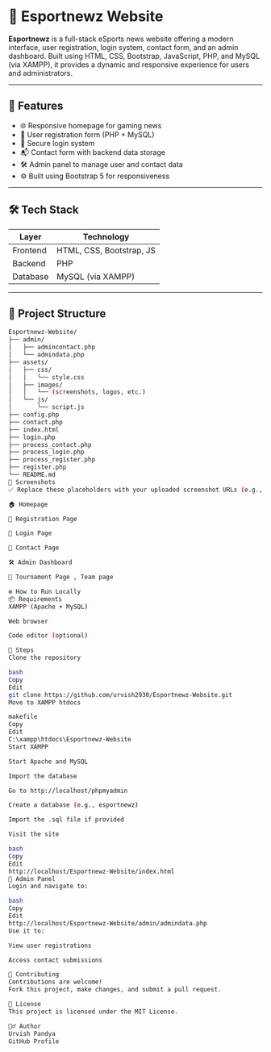 # 📰 Esportnewz Website

**Esportnewz** is a full-stack eSports news website offering a modern interface, user registration, login system, contact form, and an admin dashboard. Built using HTML, CSS, Bootstrap, JavaScript, PHP, and MySQL (via XAMPP), it provides a dynamic and responsive experience for users and administrators.

---

## 🚀 Features

- 🌐 Responsive homepage for gaming news
- 🧾 User registration form (PHP + MySQL)
- 🔐 Secure login system
- 📬 Contact form with backend data storage
- 🛠️ Admin panel to manage user and contact data
- ⚙️ Built using Bootstrap 5 for responsiveness

---

## 🛠️ Tech Stack

| Layer         | Technology               |
|---------------|--------------------------|
| Frontend      | HTML, CSS, Bootstrap, JS |
| Backend       | PHP                      |
| Database      | MySQL (via XAMPP)        |

---

## 📁 Project Structure

```bash
Esportnewz-Website/
├── admin/
│   ├── admincontact.php
│   └── admindata.php
├── assets/
│   ├── css/
│   │   └── style.css
│   ├── images/
│   │   └── (screenshots, logos, etc.)
│   └── js/
│       └── script.js
├── config.php
├── contact.php
├── index.html
├── login.php
├── process_contact.php
├── process_login.php
├── process_register.php
├── register.php
└── README.md
📸 Screenshots
✅ Replace these placeholders with your uploaded screenshot URLs (e.g., /assets/images/login.png)

🏠 Homepage

📝 Registration Page

🔐 Login Page

📩 Contact Page

🛠️ Admin Dashboard

📱 Tournament Page , Team page

⚙️ How to Run Locally
📦 Requirements
XAMPP (Apache + MySQL)

Web browser

Code editor (optional)

🧪 Steps
Clone the repository

bash
Copy
Edit
git clone https://github.com/urvish2930/Esportnewz-Website.git
Move to XAMPP htdocs

makefile
Copy
Edit
C:\xampp\htdocs\Esportnewz-Website
Start XAMPP

Start Apache and MySQL

Import the database

Go to http://localhost/phpmyadmin

Create a database (e.g., esportnewz)

Import the .sql file if provided

Visit the site

bash
Copy
Edit
http://localhost/Esportnewz-Website/index.html
🔐 Admin Panel
Login and navigate to:

bash
Copy
Edit
http://localhost/Esportnewz-Website/admin/admindata.php
Use it to:

View user registrations

Access contact submissions

🤝 Contributing
Contributions are welcome!
Fork this project, make changes, and submit a pull request.

📄 License
This project is licensed under the MIT License.

🙋‍♂️ Author
Urvish Pandya
GitHub Profile










